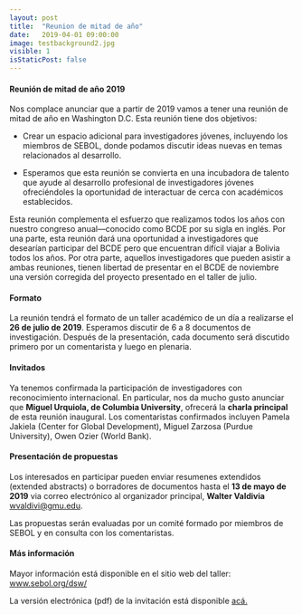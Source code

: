 ```yaml
---
layout: post
title:  "Reunion de mitad de año"
date:   2019-04-01 09:00:00
image: testbackground2.jpg
visible: 1
isStaticPost: false
---
```


#### Reunión de mitad de año 2019

Nos complace anunciar que a partir de 2019 vamos a tener una reunión de mitad de año en Washington D.C. Esta reunión tiene dos objetivos:

* Crear un espacio adicional para investigadores jóvenes, incluyendo los miembros de SEBOL, donde podamos discutir ideas nuevas en temas relacionados al desarrollo.

* Esperamos que esta reunión se convierta en una incubadora de talento que ayude al desarrollo profesional de investigadores jóvenes ofreciéndoles la oportunidad de interactuar de cerca con académicos establecidos.


Esta reunión complementa el esfuerzo que realizamos todos los años con nuestro congreso anual—conocido como BCDE por su sigla en inglés. Por una parte, esta reunión dará una oportunidad a investigadores que desearían participar del BCDE pero que encuentran difícil viajar a Bolivia todos los años. Por otra parte, aquellos investigadores que pueden asistir a ambas reuniones, tienen libertad de presentar en el BCDE de noviembre una versión corregida del proyecto presentado en el taller de julio.

#### Formato ####
La reunión tendrá el formato de un taller académico de un día a realizarse el **26 de julio de 2019**. Esperamos discutir de 6 a 8 documentos de investigación. Después de la presentación, cada documento será discutido primero por un comentarista y luego en plenaria.


#### Invitados

Ya tenemos confirmada la participación de investigadores con reconocimiento internacional. En particular, nos da mucho gusto anunciar que **Miguel Urquiola, de Columbia University**, ofrecerá la **charla principal** de esta reunión inaugural. Los comentaristas confirmados incluyen Pamela Jakiela (Center for Global Development), Miguel Zarzosa (Purdue University), Owen Ozier (World Bank).

#### Presentación de propuestas

Los interesados en participar pueden enviar resumenes extendidos (extended abstracts) o borradores de documentos hasta el **13 de mayo de 2019** via correo electrónico al organizador principal, **Walter Valdivia** [wvaldivi@gmu.edu](mailto:wvaldivi@gmu.edu).

Las propuestas serán evaluadas por un comité formado por miembros de SEBOL y en consulta con los comentaristas.

#### Más información

Mayor información está disponible en el sitio web del taller: <a href="/dsw/"> www.sebol.org/dsw/</a>

La versión electrónica (pdf) de la invitación está disponible <a href="/assets/DSW_CallforPapers_Final.pdf" target="_blank">acá.</a>


<br>

<!-- More details about speakers, BCDE9, and logistics will appear in subsequent posts, in the meantime like us on [Facebook](https://www.facebook.com/Sociedad-de-Economistas-de-Bolivia-379788332035459/), follow on [Twitter](https://twitter.com/intent/user?screen_name=SEBOLBolivia), or subcribe to our [mailing list](https://mc.us15.list-manage.com/subscribe/post?u=32ecc95787a5980a33901b562&amp;id=cc247ac02b) and [RSS feed](http://www.bcde8.org/feed.xml) in order not to miss any important updates about the conference. -->
